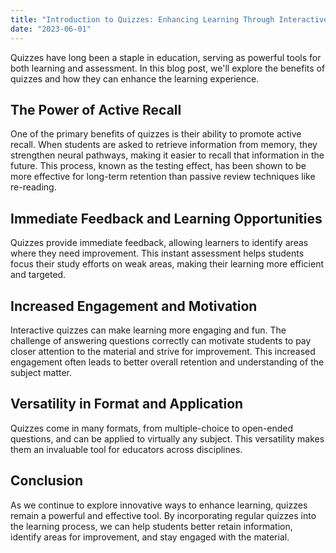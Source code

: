 ```yaml
---
title: "Introduction to Quizzes: Enhancing Learning Through Interactive Assessment"
date: "2023-06-01"
---
```


Quizzes have long been a staple in education, serving as powerful tools for both learning and assessment. In this blog post, we'll explore the benefits of quizzes and how they can enhance the learning experience.

## The Power of Active Recall

One of the primary benefits of quizzes is their ability to promote active recall. When students are asked to retrieve information from memory, they strengthen neural pathways, making it easier to recall that information in the future. This process, known as the testing effect, has been shown to be more effective for long-term retention than passive review techniques like re-reading.

## Immediate Feedback and Learning Opportunities

Quizzes provide immediate feedback, allowing learners to identify areas where they need improvement. This instant assessment helps students focus their study efforts on weak areas, making their learning more efficient and targeted.

## Increased Engagement and Motivation

Interactive quizzes can make learning more engaging and fun. The challenge of answering questions correctly can motivate students to pay closer attention to the material and strive for improvement. This increased engagement often leads to better overall retention and understanding of the subject matter.

## Versatility in Format and Application

Quizzes come in many formats, from multiple-choice to open-ended questions, and can be applied to virtually any subject. This versatility makes them an invaluable tool for educators across disciplines.

## Conclusion

As we continue to explore innovative ways to enhance learning, quizzes remain a powerful and effective tool. By incorporating regular quizzes into the learning process, we can help students better retain information, identify areas for improvement, and stay engaged with the material.